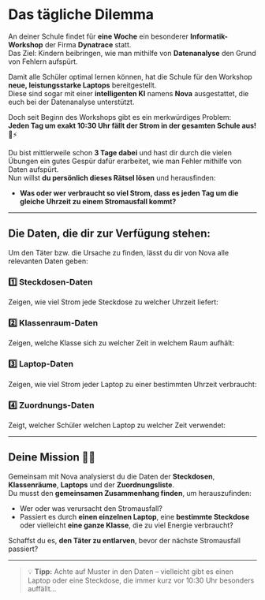 # Das tägliche Dilemma

An deiner Schule findet für **eine Woche** ein besonderer **Informatik-Workshop** der Firma **Dynatrace** statt.  
Das Ziel: Kindern beibringen, wie man mithilfe von **Datenanalyse** den Grund von Fehlern aufspürt.

Damit alle Schüler optimal lernen können, hat die Schule für den Workshop **neue, leistungsstarke Laptops** bereitgestellt.  
Diese sind sogar mit einer **intelligenten KI** namens **Nova** ausgestattet, die euch bei der Datenanalyse unterstützt.

Doch seit Beginn des Workshops gibt es ein merkwürdiges Problem:  
**Jeden Tag um exakt 10:30 Uhr fällt der Strom in der gesamten Schule aus!** 🔌⚡

Du bist mittlerweile schon **3 Tage dabei** und hast dir durch die vielen Übungen ein gutes Gespür dafür erarbeitet, wie man Fehler mithilfe von Daten aufspürt.  
Nun willst **du persönlich dieses Rätsel lösen** und herausfinden:

- **Was oder wer verbraucht so viel Strom, dass es jeden Tag um die gleiche Uhrzeit zu einem Stromausfall kommt?**

---

## Die Daten, die dir zur Verfügung stehen:

Um den Täter bzw. die Ursache zu finden, lässt du dir von Nova alle relevanten Daten geben:

### 1️⃣ Steckdosen-Daten
Zeigen, wie viel Strom jede Steckdose zu welcher Uhrzeit liefert:  

### 2️⃣ Klassenraum-Daten
Zeigen, welche Klasse sich zu welcher Zeit in welchem Raum aufhält:  

### 3️⃣ Laptop-Daten
Zeigen, wie viel Strom jeder Laptop zu einer bestimmten Uhrzeit verbraucht:  

### 4️⃣ Zuordnungs-Daten
Zeigt, welcher Schüler welchen Laptop zu welcher Zeit verwendet:  

---

## Deine Mission 🕵️‍♂️

Gemeinsam mit Nova analysierst du die Daten der **Steckdosen**, **Klassenräume**, **Laptops** und der **Zuordnungsliste**.  
Du musst den **gemeinsamen Zusammenhang finden**, um herauszufinden:

- Wer oder was verursacht den Stromausfall?
- Passiert es durch **einen einzelnen Laptop**, eine **bestimmte Steckdose** oder vielleicht **eine ganze Klasse**, die zu viel Energie verbraucht?

Schaffst du es, **den Täter zu entlarven**, bevor der nächste Stromausfall passiert?

---

> 💡 **Tipp:** Achte auf Muster in den Daten – vielleicht gibt es einen Laptop oder eine Steckdose, die immer kurz vor 10:30 Uhr besonders auffällt…  


